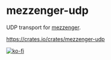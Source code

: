 # mezzenger-udp

UDP transport for [mezzenger](https://github.com/zduny/mezzenger).

https://crates.io/crates/mezzenger-udp

[![ko-fi](https://ko-fi.com/img/githubbutton_sm.svg)](https://ko-fi.com/O5O31JYZ4)
